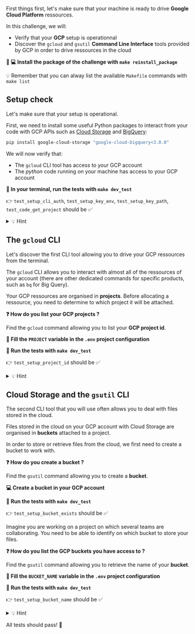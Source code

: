 
[//]: # ( challenge tech stack: gcloud gsutil cloud-storage )

[//]: # ( challenge presentation )

First things first, let's make sure that your machine is ready to drive **Google Cloud Platform** ressources.

In this challenge, we will:
- Verify that your **GCP** setup is operationnal
- Discover the `gcloud` and `gsutil` **Command Line Interface** tools provided by GCP in order to drive ressources in the cloud

**🚨 💻 Install the package of the challenge with `make reinstall_package`**

💡 Remember that you can alway list the available `Makefile` commands with `make list`

[//]: # ( challenge instructions )

## Setup check

Let's make sure that your setup is operational.

First, we need to install some useful Python packages to interact from your code with GCP APIs such as [Cloud Storage](https://cloud.google.com/storage/docs/apis) and [BigQuery](https://cloud.google.com/bigquery/docs/reference/rest):

``` bash
pip install google-cloud-storage "google-cloud-bigquery<3.0.0"
```

We will now verify that:
- The `gcloud` CLI tool has access to your GCP account
- The _python_ code running on your machine has access to your GCP account

**🧪 In your terminal, run the tests with `make dev_test`**

👉 `test_setup_cli_auth`, `test_setup_key_env`, `test_setup_key_path`, `test_code_get_project` should be ✅

<details>
<summary> 💡 Hint </summary>


  You can head back towards the _Google Cloud Platform setup_ section of the [data setup](https://github.com/lewagon/data-setup) and in particular have a look at *Create a service account key*.

  Don't stay stuck for too long here, ask for a TA if your setup is not operational.
</details>

## The `gcloud` CLI

Let's discover the first CLI tool allowing you to drive your GCP ressources from the terminal.

The `gcloud` CLI allows you to interact with almost all of the ressources of your account (there are other dedicated commands for specific products, such as `bq` for Big Query).

Your GCP ressources are organised in **projects**. Before allocating a ressource, you need to determine to which project it will be attached.

**❓ How do you list your GCP projects ?**

Find the `gcloud` command allowing you to list your **GCP project id**.

**📝 Fill the `PROJECT` variable in the `.env` project configuration**

**🧪 Run the tests with `make dev_test`**

👉 `test_setup_project_id` should be ✅

<details>
<summary> 💡 Hint </summary>


  You can use the `-h` flag or the `--help` (more details) parameter in order to retrieve contextual help on the `gcloud` commands or sub commands (use `gcloud billing -h` to list the gcloud billing sub commands or `gcloud billing --help` for a more detailed help on the sub commands).

  Also note that running `gcloud` without arguments lists all the available sub commands by group.
</details>

## Cloud Storage and the `gsutil` CLI

The second CLI tool that you will use often allows you to deal with files stored in the cloud.

Files stored in the cloud on your GCP account with Cloud Storage are organised in **buckets** attached to a project.

In order to store or retrieve files from the cloud, we first need to create a bucket to work with.

**❓ How do you create a bucket ?**

Find the `gsutil` command allowing you to create a **bucket**.

**💻 Create a bucket in your GCP account**

**🧪 Run the tests with `make dev_test`**

👉 `test_setup_bucket_exists` should be ✅

Imagine you are working on a project on which several teams are collaborating. You need to be able to identify on which bucket to store your files.

**❓ How do you list the GCP buckets you have access to ?**

Find the `gsutil` command allowing you to retrieve the name of your **bucket**.

**📝 Fill the `BUCKET_NAME` variable in the `.env` project configuration**

**🧪 Run the tests with `make dev_test`**

👉 `test_setup_bucket_name` should be ✅

<details>
<summary> 💡 Hint </summary>


  You can also use the [Cloud Storage console](https://console.cloud.google.com/storage/) in order to verify that the bucket was created.

  Do you see how much slower than the command line the GCP console (web interface) is ?
</details>

All tests should pass! 👏
